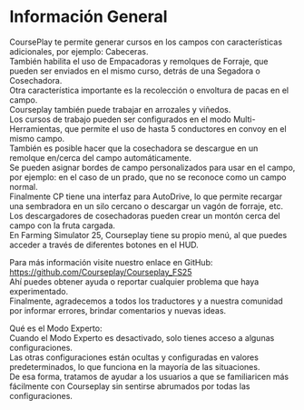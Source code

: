 # Información General

  
CoursePlay te permite generar cursos en los campos con características adicionales, por ejemplo: Cabeceras.  
También habilita el uso de Empacadoras y remolques de Forraje, que pueden ser enviados en el mismo curso, detrás de una Segadora o Cosechadora.  
Otra característica importante es la recolección o envoltura de pacas en el campo.  
Courseplay también puede trabajar en arrozales y viñedos.  
Los cursos de trabajo pueden ser configurados en el modo Multi-Herramientas, que permite el uso de hasta 5 conductores en convoy en el mismo campo.  
También es posible hacer que la cosechadora se descargue en un remolque en/cerca del campo automáticamente.  
Se pueden asignar bordes de campo personalizados para usar en el campo, por ejemplo: en el caso de un prado, que no se reconoce como un campo normal.  
Finalmente CP tiene una interfaz para AutoDrive, lo que permite recargar una sembradora en un silo cercano o descargar un vagón de forraje, etc.  
Los descargadores de cosechadoras pueden crear un montón cerca del campo con la fruta cargada.  
En Farming Simulator 25, Courseplay tiene su propio menú, al que puedes acceder a través de diferentes botones en el HUD.  
  
Para más información visite nuestro enlace en GitHub: https://github.com/Courseplay/Courseplay_FS25  
Ahí puedes obtener ayuda o reportar cualquier problema que haya experimentado.  
Finalmente, agradecemos a todos los traductores y a nuestra comunidad por informar errores, brindar comentarios y nuevas ideas.  
  
Qué es el Modo Experto:  
Cuando el Modo Experto es desactivado, solo tienes acceso a algunas configuraciones.  
Las otras configuraciones están ocultas y configuradas en valores predeterminados, lo que funciona en la mayoría de las situaciones.  
De esa forma, tratamos de ayudar a los usuarios a que se familiaricen más fácilmente con Courseplay sin sentirse abrumados por todas las configuraciones.  



